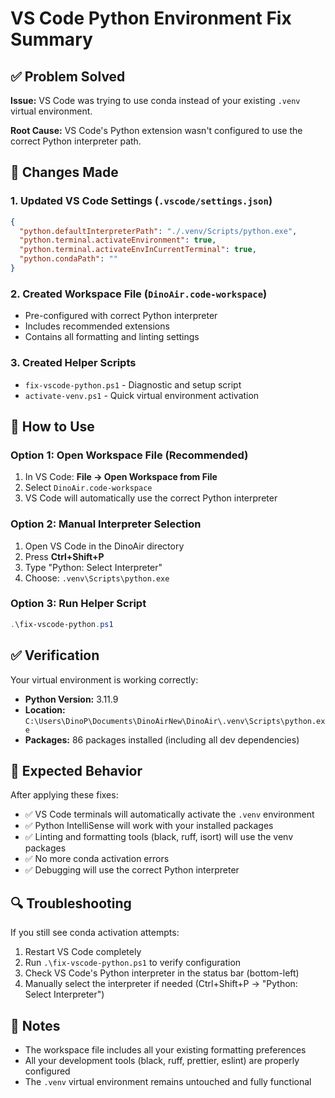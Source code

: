 # VS Code Python Environment Fix Summary

## ✅ Problem Solved

**Issue:** VS Code was trying to use conda instead of your existing `.venv` virtual environment.

**Root Cause:** VS Code's Python extension wasn't configured to use the correct Python interpreter path.

## 🔧 Changes Made

### 1. Updated VS Code Settings (`.vscode/settings.json`)

```json
{
  "python.defaultInterpreterPath": "./.venv/Scripts/python.exe",
  "python.terminal.activateEnvironment": true,
  "python.terminal.activateEnvInCurrentTerminal": true,
  "python.condaPath": ""
}
```

### 2. Created Workspace File (`DinoAir.code-workspace`)

- Pre-configured with correct Python interpreter
- Includes recommended extensions
- Contains all formatting and linting settings

### 3. Created Helper Scripts

- `fix-vscode-python.ps1` - Diagnostic and setup script
- `activate-venv.ps1` - Quick virtual environment activation

## 🚀 How to Use

### Option 1: Open Workspace File (Recommended)

1. In VS Code: **File → Open Workspace from File**
2. Select `DinoAir.code-workspace`
3. VS Code will automatically use the correct Python interpreter

### Option 2: Manual Interpreter Selection

1. Open VS Code in the DinoAir directory
2. Press **Ctrl+Shift+P**
3. Type "Python: Select Interpreter"
4. Choose: `.venv\Scripts\python.exe`

### Option 3: Run Helper Script

```powershell
.\fix-vscode-python.ps1
```

## ✅ Verification

Your virtual environment is working correctly:

- **Python Version:** 3.11.9
- **Location:** `C:\Users\DinoP\Documents\DinoAirNew\DinoAir\.venv\Scripts\python.exe`
- **Packages:** 86 packages installed (including all dev dependencies)

## 🎯 Expected Behavior

After applying these fixes:

- ✅ VS Code terminals will automatically activate the `.venv` environment
- ✅ Python IntelliSense will work with your installed packages
- ✅ Linting and formatting tools (black, ruff, isort) will use the venv packages
- ✅ No more conda activation errors
- ✅ Debugging will use the correct Python interpreter

## 🔍 Troubleshooting

If you still see conda activation attempts:

1. Restart VS Code completely
2. Run `.\fix-vscode-python.ps1` to verify configuration
3. Check VS Code's Python interpreter in the status bar (bottom-left)
4. Manually select the interpreter if needed (Ctrl+Shift+P → "Python: Select Interpreter")

## 📝 Notes

- The workspace file includes all your existing formatting preferences
- All your development tools (black, ruff, prettier, eslint) are properly configured
- The `.venv` virtual environment remains untouched and fully functional

